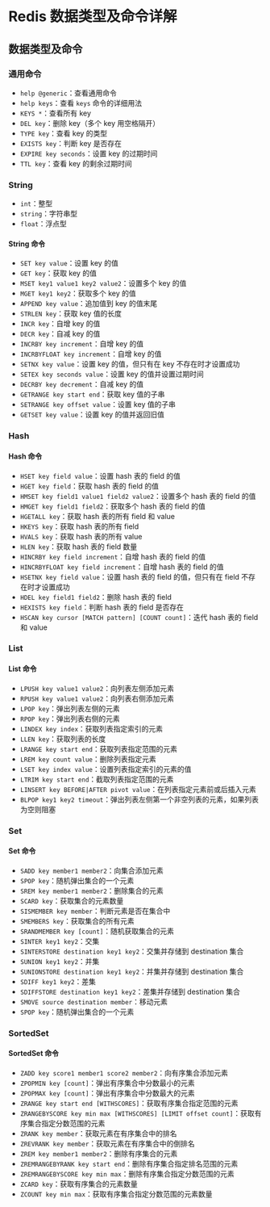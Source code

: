 # Redis 数据类型及命令详解

## 数据类型及命令
### 通用命令
- `help @generic`：查看通用命令
- `help keys`：查看 `keys` 命令的详细用法
- `KEYS *`：查看所有 key
- `DEL key`：删除 key（多个 key 用空格隔开）
- `TYPE key`：查看 key 的类型
- `EXISTS key`：判断 key 是否存在
- `EXPIRE key seconds`：设置 key 的过期时间
- `TTL key`：查看 key 的剩余过期时间

### String
- `int`：整型
- `string`：字符串型
- `float`：浮点型

#### String 命令
- `SET key value`：设置 key 的值
- `GET key`：获取 key 的值
- `MSET key1 value1 key2 value2`：设置多个 key 的值
- `MGET key1 key2`：获取多个 key 的值
- `APPEND key value`：追加值到 key 的值末尾
- `STRLEN key`：获取 key 值的长度
- `INCR key`：自增 key 的值
- `DECR key`：自减 key 的值
- `INCRBY key increment`：自增 key 的值
- `INCRBYFLOAT key increment`：自增 key 的值
- `SETNX key value`：设置 key 的值，但只有在 key 不存在时才设置成功
- `SETEX key seconds value`：设置 key 的值并设置过期时间
- `DECRBY key decrement`：自减 key 的值
- `GETRANGE key start end`：获取 key 值的子串
- `SETRANGE key offset value`：设置 key 值的子串
- `GETSET key value`：设置 key 的值并返回旧值

### Hash
#### Hash 命令
- `HSET key field value`：设置 hash 表的 field 的值
- `HGET key field`：获取 hash 表的 field 的值
- `HMSET key field1 value1 field2 value2`：设置多个 hash 表的 field 的值
- `HMGET key field1 field2`：获取多个 hash 表的 field 的值
- `HGETALL key`：获取 hash 表的所有 field 和 value
- `HKEYS key`：获取 hash 表的所有 field
- `HVALS key`：获取 hash 表的所有 value
- `HLEN key`：获取 hash 表的 field 数量
- `HINCRBY key field increment`：自增 hash 表的 field 的值
- `HINCRBYFLOAT key field increment`：自增 hash 表的 field 的值
- `HSETNX key field value`：设置 hash 表的 field 的值，但只有在 field 不存在时才设置成功
- `HDEL key field1 field2`：删除 hash 表的 field
- `HEXISTS key field`：判断 hash 表的 field 是否存在
- `HSCAN key cursor [MATCH pattern] [COUNT count]`：迭代 hash 表的 field 和 value

### List
#### List 命令
- `LPUSH key value1 value2`：向列表左侧添加元素
- `RPUSH key value1 value2`：向列表右侧添加元素
- `LPOP key`：弹出列表左侧的元素
- `RPOP key`：弹出列表右侧的元素
- `LINDEX key index`：获取列表指定索引的元素
- `LLEN key`：获取列表的长度
- `LRANGE key start end`：获取列表指定范围的元素
- `LREM key count value`：删除列表指定元素
- `LSET key index value`：设置列表指定索引的元素的值
- `LTRIM key start end`：截取列表指定范围的元素
- `LINSERT key BEFORE|AFTER pivot value`：在列表指定元素前或后插入元素
- `BLPOP key1 key2 timeout`：弹出列表左侧第一个非空列表的元素，如果列表为空则阻塞

### Set
#### Set 命令
- `SADD key member1 member2`：向集合添加元素
- `SPOP key`：随机弹出集合的一个元素
- `SREM key member1 member2`：删除集合的元素
- `SCARD key`：获取集合的元素数量
- `SISMEMBER key member`：判断元素是否在集合中
- `SMEMBERS key`：获取集合的所有元素
- `SRANDMEMBER key [count]`：随机获取集合的元素
- `SINTER key1 key2`：交集
- `SINTERSTORE destination key1 key2`：交集并存储到 destination 集合
- `SUNION key1 key2`：并集
- `SUNIONSTORE destination key1 key2`：并集并存储到 destination 集合
- `SDIFF key1 key2`：差集
- `SDIFFSTORE destination key1 key2`：差集并存储到 destination 集合
- `SMOVE source destination member`：移动元素
- `SPOP key`：随机弹出集合的一个元素

### SortedSet
#### SortedSet 命令
- `ZADD key score1 member1 score2 member2`：向有序集合添加元素
- `ZPOPMIN key [count]`：弹出有序集合中分数最小的元素
- `ZPOPMAX key [count]`：弹出有序集合中分数最大的元素
- `ZRANGE key start end [WITHSCORES]`：获取有序集合指定范围的元素
- `ZRANGEBYSCORE key min max [WITHSCORES] [LIMIT offset count]`：获取有序集合指定分数范围的元素
- `ZRANK key member`：获取元素在有序集合中的排名
- `ZREVRANK key member`：获取元素在有序集合中的倒排名
- `ZREM key member1 member2`：删除有序集合的元素
- `ZREMRANGEBYRANK key start end`：删除有序集合指定排名范围的元素
- `ZREMRANGEBYSCORE key min max`：删除有序集合指定分数范围的元素
- `ZCARD key`：获取有序集合的元素数量
- `ZCOUNT key min max`：获取有序集合指定分数范围的元素数量